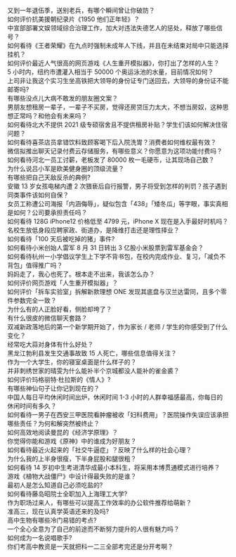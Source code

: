 又到一年退伍季，送别老兵，有哪个瞬间曾让你破防？  
如何评价抗美援朝纪录片《1950 他们正年轻》？  
中宣部部署文娱领域综合治理工作，加大对违法失德艺人的惩处，释放了哪些信号？  
如何看待《王者荣耀》在九点时强制未成年人下线，并且在未结束对局中只能选择挂机？  
如何评价最近人气很高的网页游戏《人生重开模拟器》，你打出了怎样的人生？  
5 小时内，纽约市遭灌入相当于 50000 个奥运泳池的水量，目前情况如何？  
上司非让我这个实习生坐高铁把大领导的身份证专门送回去，大领导的身份证不能邮寄吗?  
有哪些没点儿大病不敢发的朋友圈文案？  
男朋友想租房一辈子，一辈子不买房，觉得还房贷压力太大，不想当房奴，这种思想正常吗？和他会有未来吗？  
如何看待北大不提供 2021 级专硕宿舍且不提供租房补贴？学生们该如何解决住宿问题？  
如何看待喜茶店员拿错饮料致顾客喝下后入院洗胃？消费者如何维权最有效？  
微信拟推出聊天记录付费云存储服务，有哪些意义？你愿意为这项功能付费吗？  
如何看待河北一员工讨薪，老板发了 80000 枚一毛硬币，让其现场自己数？  
为什么说吕小军是欧美健身圈的顶级流量？  
有哪些把自己天敌反杀的典例?  
安徽 13 岁女孩电梯内遭 2 次猥亵后自行报警，男子将受到怎样的判罚？孩子遇到同类事件该如何自保？  
女员工称遭公司海报「内涵侮辱」，疑似包含「438」「矮冬瓜」等字眼，事实真相是如何？公司要承担责任吗？  
如何看待 128G iPhone12 价格低至 4799 元，iPhone X 现在是入手最好时机吗？  
名校生放低身段应聘家政、街道办，是降维打击还是理性择业？  
如何看待「100 天后被吃掉的猪」事件?  
如何看待小米创始人雷军 8 月 31 日转出 3 亿股小米股票到雷军基金会？  
如何看待杭州一小学倡议学生上下学不背书包，在校内完成作业、复习，「减负不背包」值得推广吗？  
妈妈走了，我心也死了。根本走不出来，我该怎么办？  
如何评价网页游戏「人生重开模拟器」？  
如何评价「拆车实验室」拆解新款理想 ONE 发现其底盘与汉兰达雷同，且多个零件参数完全一致？  
为什么有的人正脸好看，侧脸却垮了？  
有什么很皮的微信聊天套路？  
双减新政落地后的第一个新学期开始了，作为家长 / 老师 / 学生的你感受到了什么变化？  
经常吃大蒜对身体有什么好处？  
黑龙江勃利县发生交通事故致 15 人死亡，哪些信息值得关注？  
作为一个大学生，你的寝室桌面是什么样子的？  
并非刺绣世家的晴雯为什么能补半个京城都没人能补的雀金裘？  
如何评价玛格丽特·杜拉斯的《情人》?  
有哪些神仙句子让你记到现在的？  
中国人每日平均休闲时间出炉，休闲时间 1-3 小时的人群幸福感最高，你每日的休闲时间有多久？  
如何看待一男子在西安三甲医院看肿瘤被收「妇科费用」？医院操作失误应该承担哪些责任？为何和解突然被终止？  
如何高效地阅读曼昆的《经济学原理》？  
你觉得你能和游戏《原神》中的谁成为好朋友？  
如何看待最近火起来的「社交牛逼症」？反映了什么样的社会心理？  
为什么我的上半身很瘦，下半身屁股和腿很粗？  
如何看待 14 岁初中生考进清华成最小本科生，将采用本博贯通模式进行培养？  
游戏《植物大战僵尸》中设计得最失败的是谁？  
最初人是怎么知道自己必须吃盐的?  
如何看待藤岛昭院士全职加入上海理工大学?  
作为职场过来人，有哪些可以提高工作效率的办公软件推荐给萌新？  
准高三，现在认真学英语还来的及吗?  
高中生物有哪些冷门易错的考点?  
一个全心全意为了自己的前途而不断努力提升的人很有魅力吗？  
如何成为一名说唱歌手?  
你们考高中教资是一天就把科一二三全部考完还是分开考啊？  
